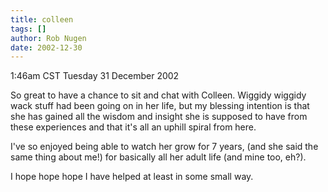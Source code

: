 ```yaml
---
title: colleen
tags: []
author: Rob Nugen
date: 2002-12-30
---
```


<p class=date>1:46am CST Tuesday 31 December 2002</p>

<p>So great to have a chance to sit and chat with Colleen.  Wiggidy
wiggidy wack stuff had been going on in her life, but my blessing
intention is that she has gained all the wisdom and insight she is
supposed to have from these experiences and that it's all an uphill
spiral from here.</p>

<p>I've so enjoyed being able to watch her grow for 7 years, (and she
said the same thing about me!) for basically all her adult life (and
mine too, eh?).</p>

<p>I hope hope hope I have helped at least in some small way.</p>
